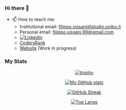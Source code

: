 ### Hi there 👋

- 📫 How to reach me:
  - Institutional email: filippo.vissani@studio.unibo.it
  - Personal email: filippo.vissani.99@gmail.com
  - <a href="https://www.linkedin.com/in/filippo-vissani-ba8088244/" target="_blank"><img src="https://img.shields.io/badge/LinkedIn-%230077B5.svg?&style=flat-square&logo=linkedin&logoColor=white" alt="LinkedIn"></a>
  - [CodersRank](https://profile.codersrank.io/user/filippovissani)
  - [Website](https://filippovissani.github.io/) (Work in progress)

### My Stats

<div align="center">

[![trophy](https://github-profile-trophy.vercel.app/?username=FilippoVissani&theme=transparent&rank=-C,-B)](https://github.com/FilippoVissani/github-profile-trophy)

[![My GitHub stats](https://github-readme-stats.vercel.app/api?username=FilippoVissani&show_icons=true&theme=transparent&count_private=true&rank_icon=percentile)](https://github.com/FilippoVissani/github-readme-stats)

[![GitHub Streak](https://streak-stats.demolab.com?user=FilippoVissani&theme=transparent&date_format=j%20M%5B%20Y%5D)](https://git.io/streak-stats)
  
[![Top Langs](https://github-readme-stats.vercel.app/api/top-langs/?username=FilippoVissani&theme=transparent&hide=shaderlab)](https://github.com/FilippoVissani/github-readme-stats)

</div>
